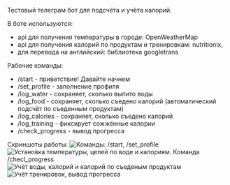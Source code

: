 Тестовый телеграм бот для подсчёта и учёта калорий.

В боте используются:
 * api для получения температуры в городе: OpenWeatherMap
 * api для получения калорий по продуктам и тренировкам: nutritionix,
 * для перевода на английский: библиотека googletrans 

Рабочие команды:
 - /start - приветствие! Давайте начнем
 - /set_profile - заполнение профиля
 - /log_water - сохраняет, сколько выпито воды
 - /log_food - сохраняет, сколько съедено калорий (автоматический подсчёт по съеденным продуктам)
 - /log_calories - сохраняет, сколько съедено калорий
 - /log_training - фиксирует сожжённые калории
 - /check_progress - вывод прогресса
 
Скриншоты работы:
![Команды: /start, /set_profile](скриншоты/2025-01-23_11-36-02.png)
![Установка температуры, целей по воде и калориям. Команда /checl_progress](скриншоты/2025-01-23_11-36-53.png)
![Учёт воды, калорий и калорий по съеденым продуктам](скриншоты/2025-01-23_11-37-36.png)
![Учёт тренировок, вывод прогресса](скриншоты/2025-01-23_11-38-08.png)